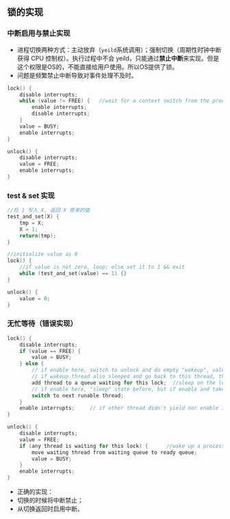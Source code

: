 ## 锁的实现

### 中断启用与禁止实现
- 进程切换两种方式：主动放弃（`yeild`系统调用）；强制切换（周期性时钟中断获得 CPU 控制权）。执行过程中不会 yeild，只能通过**禁止中断**来实现。但是这个权限是OS的，不能直接给用户使用。所以OS提供了锁。
- 问题是频繁禁止中断导致对事件处理不及时。
```C
lock() {
    disable interrupts;
    while (value != FREE) {   //wait for a context switch from the process that has the lock.
        enable interrupts;
        disable interrupts;
    }
    value = BUSY;
    enable interrupts;
}

unlock() {
    disable interrupts;
    value = FREE;
    enable interrupts;
}
```

### test & set 实现
```C
//将 1 写入 X, 返回 X 原来的值
test_and_set(X) {
    tmp = X;
    X = 1;
    return(tmp);
}

//initialize value as 0
lock() {
    //if value is not zero, loop; else set it to 1 && exit
    while (test_and_set(value) == 1) {}
}

unlock() {
    value = 0;
}
```

### 无忙等待（错误实现）
```C
lock() {
    disable interrupts;
    if (value == FREE) {
        value = BUSY;
    } else {
        // if enable here, switch to unlock and do empty "wakeup", value is FREE but no one can wakeup this thread
        // if wakeup thread also sleeped and go back to this thread, then deadlock
        add thread to a queue waiting for this lock;  //sleep on the lock
        // if enable here, "sleep" state before, but if enable and take up by another, change to "ready" state
        switch to next runable thread;
    }
    enable interrupts;     // if other thread didn't yield nor enable interrupt, no thread can run after it.
}

unlock() {
    disable interrupts;
    value = FREE;
    if (any thread is waiting for this lock) {      //wake up a process
        move waiting thread from waiting queue to ready queue;
        value = BUSY;
    }
    enable interrupts;
}
```
- 正确的实现：
- 切换的时候将中断禁止；
- 从切换返回时启用中断。
